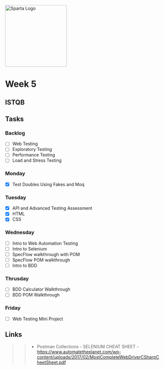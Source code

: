 <img src="https://boolerang.co.uk/wp-content/uploads/job-manager-uploads/company_logo/2018/04/SG-Logo-Black.png" alt="Sparta Logo" width="200"/>

# Week 5

## ISTQB

## Tasks

### Backlog
- [ ] Web Testing 
- [ ] Exploratory Testing
- [ ] Performance Testing
- [ ] Load and Stress Testing

### Monday

- [x] Test Doubles Using Fakes and Moq

### Tuesday

- [x] API and Advanced Testing Assessment
- [x] HTML
- [x] CSS

### Wednesday

- [ ] Intro to Web Automation Testing
- [ ] Intro to Selenium
- [ ] SpecFlow walkthrough with POM
- [ ] SpecFlow POM walkthrough 
- [ ] Intro to BDD

### Thrusday

- [ ] BDD Calculator Walkthrough
- [ ] BDD POM Walkthrough

### Friday

- [ ] Web Testing Mini Project

## Links

> 
>> - Postman Collections - SELENIUM CHEAT SHEET - https://www.automatetheplanet.com/wp-content/uploads/2017/02/MostCompleteWebDriverCSharpCheetSheet.pdf
>




